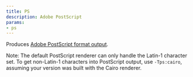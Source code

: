 ```yaml
---
title: PS
description: Adobe PostScript
params:
- ps
---
```

Produces [Adobe PostScript format output](https://en.wikipedia.org/wiki/PostScript).

Note: The default PostScript renderer can only handle the Latin-1
character set. To get non-Latin-1 characters into PostScript output,
use `-Tps:cairo`, assuming your version was built with the
Cairo renderer.
